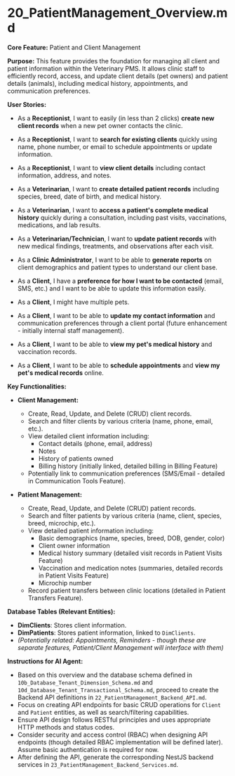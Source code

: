 # 20_PatientManagement_Overview.md

**Core Feature:** Patient and Client Management

**Purpose:** This feature provides the foundation for managing all client and patient information within the Veterinary PMS. It allows clinic staff to efficiently record, access, and update client details (pet owners) and patient details (animals), including medical history, appointments, and communication preferences.

**User Stories:**

*   As a **Receptionist**, I want to easily (in less than 2 clicks) **create new client records** when a new pet owner contacts the clinic.
*   As a **Receptionist**, I want to **search for existing clients** quickly using name, phone number, or email to schedule appointments or update information.
*   As a **Receptionist**, I want to **view client details** including contact information, address, and notes.

*   As a **Veterinarian**, I want to **create detailed patient records** including species, breed, date of birth, and medical history.
*   As a **Veterinarian**, I want to **access a patient's complete medical history** quickly during a consultation, including past visits, vaccinations, medications, and lab results.
*   As a **Veterinarian/Technician**, I want to **update patient records** with new medical findings, treatments, and observations after each visit.
*   As a **Clinic Administrator**, I want to be able to **generate reports** on client demographics and patient types to understand our client base.
*   As a **Client**, I have a **preference for how I want to be contacted** (email, SMS, etc.) and I want to be able to update this information easily.
*   As a **Client**, I might have multiple pets.
*   As a **Client**, I want to be able to **update my contact information** and communication preferences through a client portal (future enhancement - initially internal staff management).
*   As a **Client**, I want to be able to **view my pet's medical history** and vaccination records.
*   As a **Client**, I want to be able to **schedule appointments** and **view my pet's medical records** online.


**Key Functionalities:**

*   **Client Management:**
    *   Create, Read, Update, and Delete (CRUD) client records.
    *   Search and filter clients by various criteria (name, phone, email, etc.).
    *   View detailed client information including:
        *   Contact details (phone, email, address)
        *   Notes
        *   History of patients owned
        *   Billing history (initially linked, detailed billing in Billing Feature)
    *   Potentially link to communication preferences (SMS/Email - detailed in Communication Tools Feature).

*   **Patient Management:**
    *   Create, Read, Update, and Delete (CRUD) patient records.
    *   Search and filter patients by various criteria (name, client, species, breed, microchip, etc.).
    *   View detailed patient information including:
        *   Basic demographics (name, species, breed, DOB, gender, color)
        *   Client owner information
        *   Medical history summary (detailed visit records in Patient Visits Feature)
        *   Vaccination and medication notes (summaries, detailed records in Patient Visits Feature)
        *   Microchip number
    *   Record patient transfers between clinic locations (detailed in Patient Transfers Feature).

**Database Tables (Relevant Entities):**

*   **DimClients**:  Stores client information.
*   **DimPatients**: Stores patient information, linked to `DimClients`.
*   *(Potentially related: Appointments, Reminders - though these are separate features, Patient/Client Management will interface with them)*

**Instructions for AI Agent:**

*   Based on this overview and the database schema defined in `10b_Database_Tenant_Dimension_Schema.md` and `10d_Database_Tenant_Transactional_Schema.md`,  proceed to create the Backend API definitions in `22_PatientManagement_Backend_API.md`.
*   Focus on creating API endpoints for basic CRUD operations for `Client` and `Patient` entities, as well as search/filtering capabilities.
*   Ensure API design follows RESTful principles and uses appropriate HTTP methods and status codes.
*   Consider security and access control (RBAC) when designing API endpoints (though detailed RBAC implementation will be defined later). Assume basic authentication is required for now.
*   After defining the API, generate the corresponding NestJS backend services in `23_PatientManagement_Backend_Services.md`.